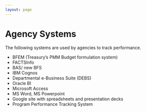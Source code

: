 ```yaml
---
layout: page
---
```

# Agency Systems
The following systems are used by agencies to track performance.

- BFEM (Treasury’s PMM Budget formulation system)
- FACTSInfo
- BAS/ new BFS 
- IBM Cognos 
- Departmental e-Business Suite (DEBS) 
- Oracle BI 
- Microsoft Access 
- MS Word, MS Powerpoint 
- Google site with spreadsheets and presentation decks 
- Program Performance Tracking System 
